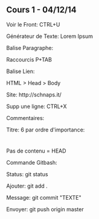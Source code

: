 ## Cours 1 - 04/12/14 ##
<p>Voir le Front: CTRL+U</p>
<p>Générateur de Texte: Lorem Ipsum</p>
<p>Balise Paragraphe: <p></p> Raccourcis P+TAB</p>
<p>Balise Lien: <a></a> </p>
<p>HTML > Head > Body</p>
<p>Site: http://schnaps.it/</p>
<p>Supp une ligne: CTRL+X</p>
<p>Commentaires: <!-- Texte --></p>
<p>Titre: 6 par ordre d'importance: <h1></h1> <h2></h2> </p> 
<p>Pas de contenu = HEAD</p>

<p>Commande Gitbash:</p>
<p>Status: git status</p>
<p>Ajouter: git add .</p>
<p>Message: git commit "TEXTE"</p>
<p>Envoyer: git push origin master</p>
